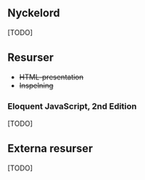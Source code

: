 ## Nyckelord

[TODO]

## Resurser
- <del>HTML-presentation</del>
- <del>Inspelning</del>

### Eloquent JavaScript, 2nd Edition 

[TODO]

## Externa resurser

[TODO]

